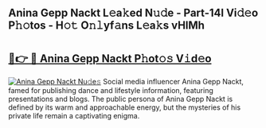 ## Anina Gepp Nackt L𝚎a𝚔ed N𝚞𝚍e - Part-14l Vi𝚍𝚎o P𝚑𝚘tos - H𝚘𝚝 O𝚗𝚕yf𝚊ns L𝚎a𝚔s vHlMh

# <h2><a href="http://kf5tvo.oniu.top/?m=Anina+Gepp+Nackt">🔗👉 🔴 Anina Gepp Nackt P𝚑ot𝚘𝚜 V𝚒d𝚎o</a></h2>

[![Anina Gepp Nackt Nu𝚍e𝚜](https://i.imgur.com/0qMVB7G.gif)](http://kf5tvo.oniu.top/?m=Anina+Gepp+Nackt)
Social media influencer Anina Gepp Nackt, famed for publishing dance and lifestyle information, featuring presentations and blogs. The public persona of Anina Gepp Nackt is defined by its warm and approachable energy, but the mysteries of his private life remain a captivating enigma.  
